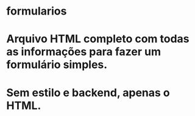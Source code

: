# formularios
# Arquivo HTML completo com todas as informações para fazer um formulário simples.
# Sem estilo e backend, apenas o HTML.
